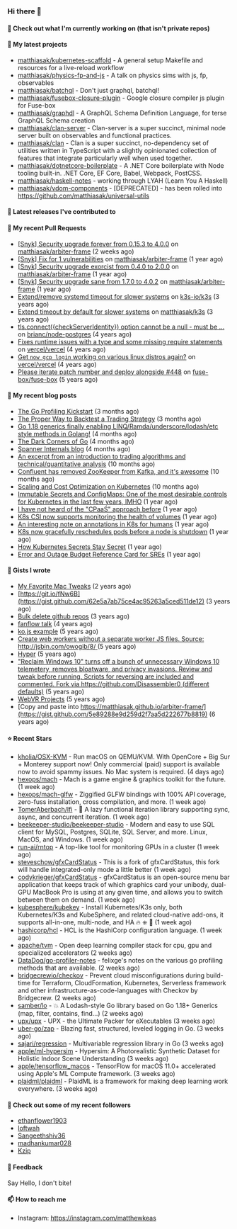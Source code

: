 ### Hi there 👋

#### 👷 Check out what I'm currently working on (that isn't private repos)


#### 🌱 My latest projects

- [matthiasak/kubernetes-scaffold](https://github.com/matthiasak/kubernetes-scaffold) - A general setup Makefile and resources for a live-reload workflow
- [matthiasak/physics-fp-and-js](https://github.com/matthiasak/physics-fp-and-js) - A talk on physics sims with js, fp, observables
- [matthiasak/batchql](https://github.com/matthiasak/batchql) - Don&#39;t just graphql, batchql!
- [matthiasak/fusebox-closure-plugin](https://github.com/matthiasak/fusebox-closure-plugin) - Google closure compiler js plugin for Fuse-box
- [matthiasak/graphdl](https://github.com/matthiasak/graphdl) - A GraphQL Schema Definition Language, for terse GraphQL Schema creation
- [matthiasak/clan-server](https://github.com/matthiasak/clan-server) - Clan-server is a super succinct, minimal node server built on observables and functional practices.
- [matthiasak/clan](https://github.com/matthiasak/clan) - Clan is a super succinct, no-dependency set of utilities written in TypeScript with a slightly opinionated collection of features that integrate particularly well when used together.
- [matthiasak/dotnetcore-boilerplate](https://github.com/matthiasak/dotnetcore-boilerplate) - A .NET Core boilerplate with Node tooling built-in. .NET Core, EF Core, Babel, Webpack, PostCSS.
- [matthiasak/haskell-notes](https://github.com/matthiasak/haskell-notes) - working through LYAH (Learn You A Haskell)
- [matthiasak/vdom-components](https://github.com/matthiasak/vdom-components) - [DEPRECATED] - has been rolled into https://github.com/matthiasak/universal-utils

#### 🔭 Latest releases I've contributed to


#### 🔨 My recent Pull Requests

- [[Snyk] Security upgrade forever from 0.15.3 to 4.0.0](https://github.com/matthiasak/arbiter-frame/pull/34) on [matthiasak/arbiter-frame](https://github.com/matthiasak/arbiter-frame) (2 weeks ago)
- [[Snyk] Fix for 1 vulnerabilities](https://github.com/matthiasak/arbiter-frame/pull/25) on [matthiasak/arbiter-frame](https://github.com/matthiasak/arbiter-frame) (1 year ago)
- [[Snyk] Security upgrade exorcist from 0.4.0 to 2.0.0](https://github.com/matthiasak/arbiter-frame/pull/24) on [matthiasak/arbiter-frame](https://github.com/matthiasak/arbiter-frame) (1 year ago)
- [[Snyk] Security upgrade sane from 1.7.0 to 4.0.2](https://github.com/matthiasak/arbiter-frame/pull/23) on [matthiasak/arbiter-frame](https://github.com/matthiasak/arbiter-frame) (1 year ago)
- [Extend/remove systemd timeout for slower systems](https://github.com/k3s-io/k3s/pull/226) on [k3s-io/k3s](https://github.com/k3s-io/k3s) (3 years ago)
- [Extend timeout by default for slower systems](https://github.com/matthiasak/k3s/pull/1) on [matthiasak/k3s](https://github.com/matthiasak/k3s) (3 years ago)
- [tls.connect({checkServerIdentity}) option cannot be a null - must be …](https://github.com/brianc/node-postgres/pull/1638) on [brianc/node-postgres](https://github.com/brianc/node-postgres) (4 years ago)
- [Fixes runtime issues with a type and some missing require statements](https://github.com/vercel/vercel/pull/946) on [vercel/vercel](https://github.com/vercel/vercel) (4 years ago)
- [Get `now gcp login` working on various linux distros again?](https://github.com/vercel/vercel/pull/944) on [vercel/vercel](https://github.com/vercel/vercel) (4 years ago)
- [Please iterate patch number and deploy alongside #448](https://github.com/fuse-box/fuse-box/pull/450) on [fuse-box/fuse-box](https://github.com/fuse-box/fuse-box) (5 years ago)

#### 📜 My recent blog posts

- [The Go Profiling Kickstart](https://keas.app/the-go-profiling/) (3 months ago)
- [The Proper Way to Backtest a Trading Strategy](https://keas.app/the-proper-way-to-backtest-a-trading-strategy/) (3 months ago)
- [Go 1.18 generics finally enabling LINQ/Ramda/underscore/lodash/etc style methods in Golang!](https://keas.app/go-1-18-generics-finally-enabling-linq-ramda-underscore-lodash-etc-style-methods-in-golang/) (4 months ago)
- [The Dark Corners of Go](https://keas.app/the-dark-corners-of-go/) (4 months ago)
- [Spanner Internals blog](https://keas.app/spanner-internals-blog/) (4 months ago)
- [An excerpt from an introduction to trading algorithms and technical/quantitative analysis](https://keas.app/an-excerpt-from-an-introduction-to-trading-algorithms-and-technical-quantitative-analysis/) (10 months ago)
- [Confluent has removed ZooKeeper from Kafka, and it&#39;s awesome](https://keas.app/confluent-has-removed-zookeeper-from-kafka-and-its-awesome/) (10 months ago)
- [Scaling and Cost Optimization on Kubernetes](https://keas.app/scaling-architectures-and-costs/) (10 months ago)
- [Immutable Secrets and ConfigMaps: One of the most desirable controls for Kubernetes in the last few years, IMHO](https://keas.app/immutable-secrets-and-configmaps-one-of-the-most-desirable-controls-for-kubernetes-in-the-last-few-years-imho/) (1 year ago)
- [I have not heard of the &#34;CPaaS&#34; approach before](https://keas.app/i-have-not-heard-of-the-cpaas-approach-before/) (1 year ago)
- [K8s CSI now supports monitoring the health of volumes](https://keas.app/k8s-csi-now-supports-monitoring-the-health-of-volumes/) (1 year ago)
- [An interesting note on annotations in K8s for humans](https://keas.app/an-interesting-note-on-annotations-in-k8s-for-humans/) (1 year ago)
- [K8s now gracefully reschedules pods before a node is shutdown](https://keas.app/k8s-now-gracefully-reschedules-pods-before-a-node-is-shutdown/) (1 year ago)
- [How Kubernetes Secrets Stay Secret](https://keas.app/how-kubernetes-secrets-stay-secret/) (1 year ago)
- [Error and Outage Budget Reference Card for SREs](https://keas.app/error-and-outage-budget-reference-card-for-sres/) (1 year ago)

#### 📓 Gists I wrote

- [My Favorite Mac Tweaks](https://gist.github.com/e94e962b3966e7e1015f4a62b5c2e7ff) (2 years ago)
- [https://git.io/fNw6B](https://gist.github.com/62e5a7ab75ce4ac95263a5ced511de12) (3 years ago)
- [Bulk delete github repos](https://gist.github.com/3213ba5e44be3b08bb84fb667d54d1e7) (3 years ago)
- [fanflow talk](https://gist.github.com/e983d8424a1e7d51f0e45f3a844a5b0e) (4 years ago)
- [ko.js example](https://gist.github.com/4a6bf89be55fb8748df99f8fc8d068e1) (5 years ago)
- [Create web workers without a separate worker JS files.
Source: http://jsbin.com/owogib/8/ ](https://gist.github.com/e7a7761a8d695c3f4ad39fc7c191243c) (5 years ago)
- [Hyper](https://gist.github.com/1004db7c17e6549102f764a43d8a602c) (5 years ago)
- [&#34;Reclaim Windows 10&#34; turns off a bunch of unnecessary Windows 10 telemetery, removes bloatware, and privacy invasions. Review and tweak before running. Scripts for reversing are included and commented. Fork via https://github.com/Disassembler0 (different defaults)](https://gist.github.com/8f110d34c51b6aca60b4e7291155b92e) (5 years ago)
- [WebVR Projects](https://gist.github.com/5771cff8f97e927d73233807d8cb968c) (5 years ago)
- [Copy and paste into https://matthiasak.github.io/arbiter-frame/](https://gist.github.com/5e89288e9d259d2f7aa5d222677b8819) (6 years ago)

#### ⭐ Recent Stars

- [kholia/OSX-KVM](https://github.com/kholia/OSX-KVM) - Run macOS on QEMU/KVM. With OpenCore &#43; Big Sur &#43; Monterey support now! Only commercial (paid) support is available now to avoid spammy issues. No Mac system is required. (4 days ago)
- [hexops/mach](https://github.com/hexops/mach) - Mach is a game engine &amp; graphics toolkit for the future. (1 week ago)
- [hexops/mach-glfw](https://github.com/hexops/mach-glfw) - Ziggified GLFW bindings with 100% API coverage, zero-fuss installation, cross compilation, and more. (1 week ago)
- [TomerAberbach/lfi](https://github.com/TomerAberbach/lfi) - 🦥 A lazy functional iteration library supporting sync, async, and concurrent iteration. (1 week ago)
- [beekeeper-studio/beekeeper-studio](https://github.com/beekeeper-studio/beekeeper-studio) - Modern and easy to use SQL client for MySQL, Postgres, SQLite, SQL Server, and more. Linux, MacOS, and Windows. (1 week ago)
- [run-ai/rntop](https://github.com/run-ai/rntop) - A top-like tool for monitoring GPUs in a cluster (1 week ago)
- [steveschow/gfxCardStatus](https://github.com/steveschow/gfxCardStatus) - This is a fork of gfxCardStatus, this fork will handle integrated-only mode a little better (1 week ago)
- [codykrieger/gfxCardStatus](https://github.com/codykrieger/gfxCardStatus) - gfxCardStatus is an open-source menu bar application that keeps track of which graphics card your unibody, dual-GPU MacBook Pro is using at any given time, and allows you to switch between them on demand. (1 week ago)
- [kubesphere/kubekey](https://github.com/kubesphere/kubekey) - Install Kubernetes/K3s only, both Kubernetes/K3s and KubeSphere, and related cloud-native add-ons, it supports all-in-one, multi-node, and HA 🔥 ⎈ 🐳 (1 week ago)
- [hashicorp/hcl](https://github.com/hashicorp/hcl) - HCL is the HashiCorp configuration language. (1 week ago)
- [apache/tvm](https://github.com/apache/tvm) - Open deep learning compiler stack for cpu, gpu and specialized accelerators (2 weeks ago)
- [DataDog/go-profiler-notes](https://github.com/DataDog/go-profiler-notes) - felixge&#39;s notes on the various go profiling methods that are available. (2 weeks ago)
- [bridgecrewio/checkov](https://github.com/bridgecrewio/checkov) - Prevent cloud misconfigurations during build-time for Terraform, CloudFormation, Kubernetes, Serverless framework and other infrastructure-as-code-languages with Checkov by Bridgecrew. (2 weeks ago)
- [samber/lo](https://github.com/samber/lo) - 💥  A Lodash-style Go library based on Go 1.18&#43; Generics (map, filter, contains, find...) (2 weeks ago)
- [upx/upx](https://github.com/upx/upx) - UPX - the Ultimate Packer for eXecutables (3 weeks ago)
- [uber-go/zap](https://github.com/uber-go/zap) - Blazing fast, structured, leveled logging in Go. (3 weeks ago)
- [sajari/regression](https://github.com/sajari/regression) - Multivariable regression library in Go (3 weeks ago)
- [apple/ml-hypersim](https://github.com/apple/ml-hypersim) - Hypersim: A Photorealistic Synthetic Dataset for Holistic Indoor Scene Understanding (3 weeks ago)
- [apple/tensorflow_macos](https://github.com/apple/tensorflow_macos) - TensorFlow for macOS 11.0&#43; accelerated using Apple&#39;s ML Compute framework.  (3 weeks ago)
- [plaidml/plaidml](https://github.com/plaidml/plaidml) - PlaidML is a framework for making deep learning work everywhere. (3 weeks ago)

#### 👯 Check out some of my recent followers

- [ethanflower1903](https://github.com/ethanflower1903)
- [loftwah](https://github.com/loftwah)
- [Sangeethshiv36](https://github.com/Sangeethshiv36)
- [madhankumar028](https://github.com/madhankumar028)
- [Kzip](https://github.com/Kzip)

#### 💬 Feedback

Say Hello, I don't bite!

#### 📫 How to reach me

- Instagram: https://instagram.com/matthewkeas

